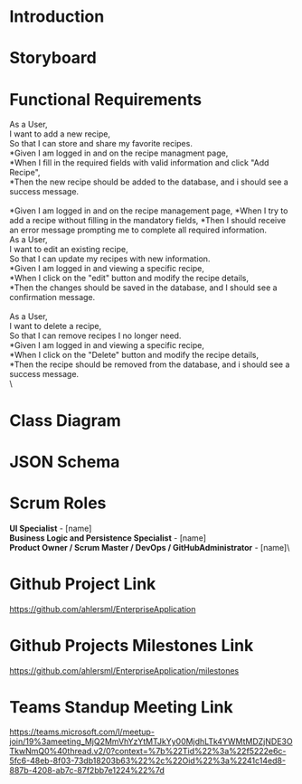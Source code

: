 # Introduction


# Storyboard


# Functional Requirements
  As a User,\
  I want to add a new recipe,\
  So that I can store and share my favorite recipes.\
      *Given I am logged in and on the recipe managment page,\
      *When I fill in the required fields with valid information and click "Add Recipe",\
      *Then the new recipe should be added to the database, and i should see a success message.\
  \
      *Given I am logged in and on the recipe management page,
      *When I try to add a recipe without filling in the mandatory fields,
      *Then I should receive an error message prompting me to complete all required information.
  \
  As a User,\
  I want to edit an existing recipe,\
  So that I can update my recipes with new information.\
      *Given I am logged in and viewing a specific recipe,\
      *When I click on the "edit" button and modify the recipe details,\
      *Then the changes should be saved in the database, and I should see a confirmation message.\
  \
  As a User,\
  I want to delete a recipe,\
  So that I can remove recipes I no longer need.\
      *Given I am logged in and viewing a specific recipe,\
      *When I click on the "Delete" button and modify the recipe details,\
      *Then the recipe should be removed from the database, and i should see a success message.\
  \

# Class Diagram


# JSON Schema


# Scrum Roles

**UI Specialist** - [name]\
**Business Logic and Persistence Specialist** - [name]\
**Product Owner / Scrum Master / DevOps / GitHubAdministrator** - [name]\


# Github Project Link
https://github.com/ahlersml/EnterpriseApplication

# Github Projects Milestones Link
https://github.com/ahlersml/EnterpriseApplication/milestones

# Teams Standup Meeting Link
https://teams.microsoft.com/l/meetup-join/19%3ameeting_MjQ2MmVhYzYtMTJkYy00MjdhLTk4YWMtMDZjNDE3OTkwNmQ0%40thread.v2/0?context=%7b%22Tid%22%3a%22f5222e6c-5fc6-48eb-8f03-73db18203b63%22%2c%22Oid%22%3a%2241c14ed8-887b-4208-ab7c-87f2bb7e1224%22%7d
